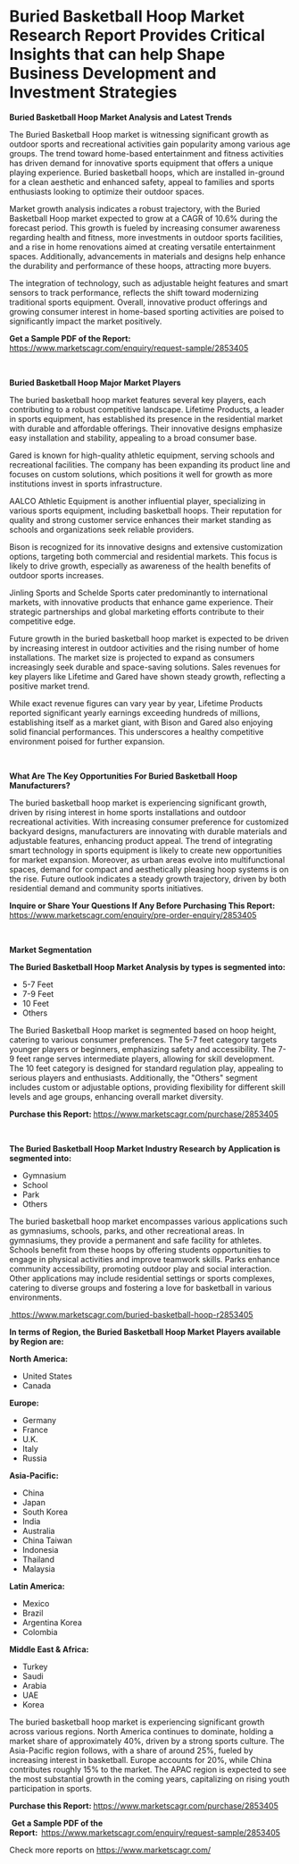 <p><h1>Buried Basketball Hoop Market Research Report Provides Critical Insights that can help Shape Business Development and Investment Strategies</h1></p><p><strong>Buried Basketball Hoop Market Analysis and Latest Trends</strong></p>
<p><p>The Buried Basketball Hoop market is witnessing significant growth as outdoor sports and recreational activities gain popularity among various age groups. The trend toward home-based entertainment and fitness activities has driven demand for innovative sports equipment that offers a unique playing experience. Buried basketball hoops, which are installed in-ground for a clean aesthetic and enhanced safety, appeal to families and sports enthusiasts looking to optimize their outdoor spaces.</p><p>Market growth analysis indicates a robust trajectory, with the Buried Basketball Hoop market expected to grow at a CAGR of 10.6% during the forecast period. This growth is fueled by increasing consumer awareness regarding health and fitness, more investments in outdoor sports facilities, and a rise in home renovations aimed at creating versatile entertainment spaces. Additionally, advancements in materials and designs help enhance the durability and performance of these hoops, attracting more buyers. </p><p>The integration of technology, such as adjustable height features and smart sensors to track performance, reflects the shift toward modernizing traditional sports equipment. Overall, innovative product offerings and growing consumer interest in home-based sporting activities are poised to significantly impact the market positively.</p></p>
<p><strong>Get a Sample PDF of the Report:&nbsp;</strong> <a href="https://www.marketscagr.com/enquiry/request-sample/2853405?utm_campaign=2942&utm_medium=2&utm_source=Github&utm_content=ia&utm_term=12032025&utm_id=buried-basketball-hoop">https://www.marketscagr.com/enquiry/request-sample/2853405</a></p>
<p>&nbsp;</p>
<p><strong>Buried Basketball Hoop Major Market Players</strong></p>
<p><p>The buried basketball hoop market features several key players, each contributing to a robust competitive landscape. Lifetime Products, a leader in sports equipment, has established its presence in the residential market with durable and affordable offerings. Their innovative designs emphasize easy installation and stability, appealing to a broad consumer base.</p><p>Gared is known for high-quality athletic equipment, serving schools and recreational facilities. The company has been expanding its product line and focuses on custom solutions, which positions it well for growth as more institutions invest in sports infrastructure.</p><p>AALCO Athletic Equipment is another influential player, specializing in various sports equipment, including basketball hoops. Their reputation for quality and strong customer service enhances their market standing as schools and organizations seek reliable providers.</p><p>Bison is recognized for its innovative designs and extensive customization options, targeting both commercial and residential markets. This focus is likely to drive growth, especially as awareness of the health benefits of outdoor sports increases.</p><p>Jinling Sports and Schelde Sports cater predominantly to international markets, with innovative products that enhance game experience. Their strategic partnerships and global marketing efforts contribute to their competitive edge.</p><p>Future growth in the buried basketball hoop market is expected to be driven by increasing interest in outdoor activities and the rising number of home installations. The market size is projected to expand as consumers increasingly seek durable and space-saving solutions. Sales revenues for key players like Lifetime and Gared have shown steady growth, reflecting a positive market trend.</p><p>While exact revenue figures can vary year by year, Lifetime Products reported significant yearly earnings exceeding hundreds of millions, establishing itself as a market giant, with Bison and Gared also enjoying solid financial performances. This underscores a healthy competitive environment poised for further expansion.</p></p>
<p>&nbsp;</p>
<p><strong>What Are The Key Opportunities For Buried Basketball Hoop Manufacturers?</strong></p>
<p><p>The buried basketball hoop market is experiencing significant growth, driven by rising interest in home sports installations and outdoor recreational activities. With increasing consumer preference for customized backyard designs, manufacturers are innovating with durable materials and adjustable features, enhancing product appeal. The trend of integrating smart technology in sports equipment is likely to create new opportunities for market expansion. Moreover, as urban areas evolve into multifunctional spaces, demand for compact and aesthetically pleasing hoop systems is on the rise. Future outlook indicates a steady growth trajectory, driven by both residential demand and community sports initiatives.</p></p>
<p><strong>Inquire or Share Your Questions If Any Before Purchasing This Report:</strong> <a href="https://www.marketscagr.com/enquiry/pre-order-enquiry/2853405?utm_campaign=2942&utm_medium=2&utm_source=Github&utm_content=ia&utm_term=12032025&utm_id=buried-basketball-hoop">https://www.marketscagr.com/enquiry/pre-order-enquiry/2853405</a></p>
<p>&nbsp;</p>
<p><strong>Market Segmentation</strong></p>
<p><strong>The Buried Basketball Hoop Market Analysis by types is segmented into:</strong></p>
<p><ul><li>5-7 Feet</li><li>7-9 Feet</li><li>10 Feet</li><li>Others</li></ul></p>
<p><p>The Buried Basketball Hoop market is segmented based on hoop height, catering to various consumer preferences. The 5-7 feet category targets younger players or beginners, emphasizing safety and accessibility. The 7-9 feet range serves intermediate players, allowing for skill development. The 10 feet category is designed for standard regulation play, appealing to serious players and enthusiasts. Additionally, the "Others" segment includes custom or adjustable options, providing flexibility for different skill levels and age groups, enhancing overall market diversity.</p></p>
<p><strong>Purchase this Report:&nbsp;</strong><a href="https://www.marketscagr.com/purchase/2853405?utm_campaign=2942&utm_medium=2&utm_source=Github&utm_content=ia&utm_term=12032025&utm_id=buried-basketball-hoop">https://www.marketscagr.com/purchase/2853405</a></p>
<p>&nbsp;</p>
<p><strong>The Buried Basketball Hoop Market Industry Research by Application is segmented into:</strong></p>
<p><ul><li>Gymnasium</li><li>School</li><li>Park</li><li>Others</li></ul></p>
<p><p>The buried basketball hoop market encompasses various applications such as gymnasiums, schools, parks, and other recreational areas. In gymnasiums, they provide a permanent and safe facility for athletes. Schools benefit from these hoops by offering students opportunities to engage in physical activities and improve teamwork skills. Parks enhance community accessibility, promoting outdoor play and social interaction. Other applications may include residential settings or sports complexes, catering to diverse groups and fostering a love for basketball in various environments.</p></p>
<p><a href="https://www.marketscagr.com/buried-basketball-hoop-r2853405?utm_campaign=2942&utm_medium=2&utm_source=Github&utm_content=ia&utm_term=12032025&utm_id=buried-basketball-hoop">&nbsp;https://www.marketscagr.com/buried-basketball-hoop-r2853405</a></p>
<p><strong>In terms of Region, the Buried Basketball Hoop Market Players available by Region are:</strong></p>
<p>
    <p> <strong> North America: </strong>
        <ul>
            <li>United States</li>
            <li>Canada</li>
        </ul>
        </p> 
    <p> <strong> Europe: </strong>
        <ul>
            <li>Germany</li>
            <li>France</li>
            <li>U.K.</li>
            <li>Italy</li>
            <li>Russia</li>
        </ul>
        </p> 
    <p> <strong> Asia-Pacific: </strong>
        <ul>
            <li>China</li>
            <li>Japan</li>
            <li>South Korea</li>
            <li>India</li>
            <li>Australia</li>
            <li>China Taiwan</li>
            <li>Indonesia</li>
            <li>Thailand</li>
            <li>Malaysia</li>
        </ul>
        </p> 
    <p> <strong> Latin America: </strong>
        <ul>
            <li>Mexico</li>
            <li>Brazil</li>
            <li>Argentina Korea</li>
            <li>Colombia</li>
        </ul>
        </p> 
    <p> <strong> Middle East & Africa: </strong>
        <ul>
            <li>Turkey</li>
            <li>Saudi</li>
            <li>Arabia</li>
            <li>UAE</li>
            <li>Korea</li>
        </ul>
    </p>
    </p>
<p><p>The buried basketball hoop market is experiencing significant growth across various regions. North America continues to dominate, holding a market share of approximately 40%, driven by a strong sports culture. The Asia-Pacific region follows, with a share of around 25%, fueled by increasing interest in basketball. Europe accounts for 20%, while China contributes roughly 15% to the market. The APAC region is expected to see the most substantial growth in the coming years, capitalizing on rising youth participation in sports.</p></p>
<p><strong>Purchase this Report: </strong><a href="https://www.marketscagr.com/purchase/2853405?utm_campaign=2942&utm_medium=2&utm_source=Github&utm_content=ia&utm_term=12032025&utm_id=buried-basketball-hoop">https://www.marketscagr.com/purchase/2853405</a></p>
<p>&nbsp;<strong>Get a Sample PDF of the Report:&nbsp;&nbsp;</strong><a href="https://www.marketscagr.com/enquiry/request-sample/2853405?utm_campaign=2942&utm_medium=2&utm_source=Github&utm_content=ia&utm_term=12032025&utm_id=buried-basketball-hoop">https://www.marketscagr.com/enquiry/request-sample/2853405</a></p>
<p><strong></strong></p>
<p>Check more reports on <a href="https://www.marketscagr.com/?utm_campaign=2942&utm_medium=2&utm_source=Github&utm_content=ia&utm_term=12032025&utm_id=buried-basketball-hoop">https://www.marketscagr.com/</a></p>